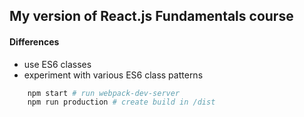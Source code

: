 ## My version of React.js Fundamentals course

#### Differences
+ use ES6 classes
+ experiment with various ES6 class patterns

```bash
    npm start # run webpack-dev-server
    npm run production # create build in /dist
```
